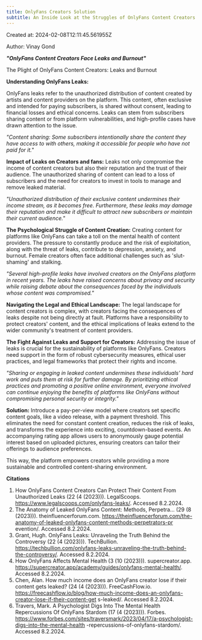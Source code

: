 ```yaml
---
title: OnlyFans Creators Solution
subtitle: An Inside Look at the Struggles of OnlyFans Content Creators!
---
```


Created at: 2024-02-08T12:11:45.561955Z

Author: Vinay Gond

***"OnlyFans Content Creators Face Leaks and Burnout"***

The Plight of OnlyFans Content Creators: Leaks and Burnout

**Understanding OnlyFans Leaks:**

OnlyFans leaks refer to the unauthorized distribution of content created by artists and content providers on the platform. This content, often exclusive and intended for paying subscribers, is shared without consent, leading to financial losses and ethical concerns. Leaks can stem from subscribers sharing content or from platform vulnerabilities, and high-profile cases have drawn attention to the issue.

*"Content sharing: Some subscribers intentionally share the content they have access to with others, making it accessible for people who have not paid for it."*

**Impact of Leaks on Creators and fans:** Leaks not only compromise the income of content creators but also their reputation and the trust of their audience. The unauthorized sharing of content can lead to a loss of subscribers and the need for creators to invest in tools to manage and remove leaked material.

*"Unauthorized distribution of their exclusive content undermines their income stream, as it becomes free. Furthermore, these leaks may damage their reputation and make it difficult to attract new subscribers or maintain their current audience."*

**The Psychological Struggle of Content Creation:** Creating content for platforms like OnlyFans can take a toll on the mental health of content providers. The pressure to constantly produce and the risk of exploitation, along with the threat of leaks, contribute to depression, anxiety, and burnout. Female creators often face additional challenges such as 'slut-shaming' and stalking.

*"Several high-profile leaks have involved creators on the OnlyFans platform in recent years. The leaks have raised concerns about privacy and security while raising debate about the consequences faced by the individuals whose content was compromised."*

**Navigating the Legal and Ethical Landscape:** The legal landscape for content creators is complex, with creators facing the consequences of leaks despite not being directly at fault. Platforms have a responsibility to protect creators' content, and the ethical implications of leaks extend to the wider community's treatment of content providers.

**The Fight Against Leaks and Support for Creators:** Addressing the issue of leaks is crucial for the sustainability of platforms like OnlyFans. Creators need support in the form of robust cybersecurity measures, ethical user practices, and legal frameworks that protect their rights and income.

*"Sharing or engaging in leaked content undermines these individuals’ hard work and puts them at risk for further damage. By prioritizing ethical practices and promoting a positive online environment, everyone involved can continue enjoying the benefits of platforms like OnlyFans without compromising personal security or integrity."*

**Solution:** Introduce a pay-per-view model where creators set specific content goals, like a video release, with a payment threshold. This eliminates the need for constant content creation, reduces the risk of leaks, and transforms the experience into exciting, countdown-based events. An accompanying rating app allows users to anonymously gauge potential interest based on uploaded pictures, ensuring creators can tailor their offerings to audience preferences.

This way, the platform empowers creators while providing a more sustainable and controlled content-sharing environment.

**Citations**

1. How OnlyFans Content Creators Can Protect Their Content From Unauthorized Leaks (22 (4 (2023))). LegalScoops. https://www.legalscoops.com/onlyfans-leaks/. Accessed 8.2.2024.
1. The Anatomy of Leaked OnlyFans Content: Methods, Perpetra... (29 (8 (2023))). theinfluencerforum.com. https://theinfluencerforum.com/the-anatomy-of-leaked-onlyfans-content-methods-perpetrators-pr evention/. Accessed 8.2.2024.
3. Grant, Hugh. OnlyFans Leaks: Unraveling the Truth Behind the Controversy (22 (4 (2023))). TechBullion. https://techbullion.com/onlyfans-leaks-unraveling-the-truth-behind-the-controversy/. Accessed 8.2.2024.
3. How OnlyFans Affects Mental Health (3 (10 (2023))). supercreator.app. https://supercreator.app/academy/guides/onlyfans-mental-health/. Accessed 8.2.2024.
3. Chen, Alan. How much income does an OnlyFans creator lose if their content gets leaked? (24 (4 (2023))). FreeCashFlow.io. https://freecashflow.io/blog/how-much-income-does-an-onlyfans-creator-lose-if-their-content-get s-leaked/. Accessed 8.2.2024.
3. Travers, Mark. A Psychologist Digs Into The Mental Health Repercussions Of OnlyFans Stardom (17 (4 (2023))). Forbes. https://www.forbes.com/sites/traversmark/2023/04/17/a-psychologist-digs-into-the-mental-health -repercussions-of-onlyfans-stardom/. Accessed 8.2.2024.
